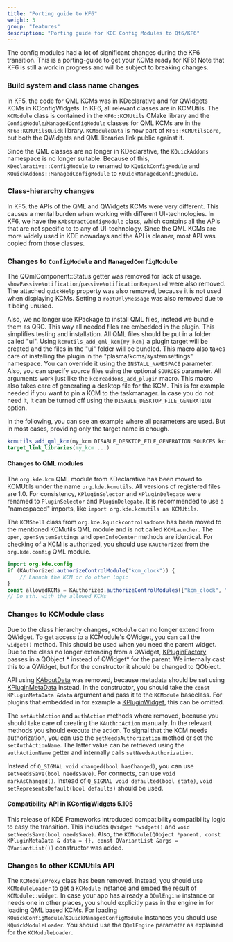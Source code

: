 ```yaml
---
title: "Porting guide to KF6"
weight: 3
group: "features"
description: "Porting guide for KDE Config Modules to Qt6/KF6"
---
```


The config modules had a lot of significant changes during the KF6 transition.
This is a porting-guide to get your KCMs ready for KF6!
Note that KF6 is still a work in progress and will be subject to breaking changes.

### Build system and class name changes
In KF5, the code for QML KCMs was in KDeclarative and for QWidgets KCMs in KConfigWidgets.
In KF6, all relevant classes are in KCMUtils.
The `KCModule` class is contained in the `KF6::KCMUtils` CMake library and the `ConfigModule`/`ManagedConfigModule` classes
for QML KCMs are in the `KF6::KCMUtilsQuick` library.
`KCModuleData` is now part of `KF6::KCMUtilsCore`, but both the QWidgets and QML libraries link public against it.

Since the QML classes are no longer in KDeclarative, the `KQuickAddons` namespace is no longer suitable.
Because of this, `KDeclarative::ConfigModule` to renamed to `KQuickConfigModule` and `KQuickAddons::ManagedConfigModule` to `KQuickManagedConfigModule`.

### Class-hierarchy changes
In KF5, the APIs of the QML and QWidgets KCMs were very different. This causes a mental burden when working with different UI-technologies.
In KF6, we have the `KAbstractConfigModule` class, which contains all the APIs that are not specific to to any of UI-technology.
Since the QML KCMs are more widely used in KDE nowadays and the API is cleaner, most API was copied from those classes.

### Changes to `ConfigModule` and `ManagedConfigModule`
The QQmlComponent::Status getter was removed for lack of usage. `showPassiveNotification`/`passiveNotificationRequested` were also removed.
The attached `quickHelp` property was also removed, because it is not used when displaying KCMs.
Setting a `rootOnlyMessage` was also removed due to it being unused.

Also, we no longer use KPackage to install QML files, instead we bundle them as QRC.
This way all needed files are embedded in the plugin. This simplifies testing and installation.
All QML files should be put in a folder called "ui". Using `kcmutils_add_qml_kcm(my_kcm)` a plugin target will be created and the files in the "ui" folder will be bundled.
This macro also takes care of installing the plugin in the "plasma/kcms/systemsettings" namespace. You can override it using the `INSTALL_NAMESPACE` parameter.
Also, you can specify source files using the optional `SOURCES` parameter. All arguments work just like the `kcoreaddons_add_plugin` macro.
This macro also takes care of generating a desktop file for the KCM. This is for example needed if you want to pin a KCM to the taskmanager.
In case you do not need it, it can be turned off using the `DISABLE_DESKTOP_FILE_GENERATION` option.

In the following, you can see an example where all parameters are used. But in most cases, providing only the target name is enough.
```cmake
kcmutils_add_qml_kcm(my_kcm DISABLE_DESKTOP_FILE_GENERATION SOURCES kcm.coo INSTALL_NAMESPACE plasma/kcms/kinfocenter)
target_link_libraries(my_kcm ...)
```

#### Changes to QML modules
The `org.kde.kcm` QML module from KDeclarative has been moved to KCMUtils under the name `org.kde.kcmutils`.
All versions of registered files are 1.0. For consistency, `KPluginSelector` and `KPluginDelegate` were renamed to `PluginSelector` and `PluginDelegate`.
It is recommended to use a "namespaced" imports, like `import org.kde.kcmutils as KCMUtils`.

The `KCMShell` class from `org.kde.kquickcontrolsaddons` has been moved to the mentioned KCMutils QML module and is not called `KCMLauncher`.
The `open`, `openSystemSettings` and `openInfoCenter` methods are identical.
For checking of a KCM is authorized, you should use `KAuthorized` from the `org.kde.config` QML module.

```qml
import org.kde.config
if (KAuthorized.authorizeControlModule("kcm_clock")) {
    // Launch the KCM or do other logic
}
const allowedKCMs = KAuthorized.authorizeControlModules(["kcm_clock", "kcm_icons"])
// Do sth. with the allowed KCMs
```

### Changes to KCModule class
Due to the class hierarchy changes, `KCModule` can no longer extend from QWidget. To get access to a KCModule's QWidget, you can call the `widget()` method.
This should be used when you need the parent widget.
Due to the class no longer extending from a QWidget, [KPluginFactory](docs:kcoreaddons;KPluginFactory) passes in a QObject * instead of QWidget* for the parent.
We internally cast this to a QWidget, but for the constructor it should be changed to QObject.

API using [KAboutData](docs:kcoreaddons;KAboutData) was removed, because metadata should be set using [KPluginMetaData](docs:kcoreaddons;KPluginMetaData) instead.
In the constructor, you should take the `const KPluginMetaData &data` argument and pass it to the `KCModule` baseclass.
For plugins that embedded in for example a [KPluginWidget](docs:kcmutils;KPluginWidget), this can be omitted.

The `setAuthAction` and `authAction` methods where removed, because you should take care of creating the `KAuth::Action` manually.
In the relevant methods you should execute the action.
To signal that the KCM needs authorization, you can use the `setNeedsAuthorization` method or set the `setAuthActionName`.
The latter value can be retrieved using the `authActionName` getter and internally calls `setNeedsAuthorization`.

Instead of `Q_SIGNAL void changed(bool hasChanged)`, you can use `setNeedsSave(bool needsSave)`. For connects, can use `void markAsChanged()`.
Instead of `Q_SIGNAL void defaulted(bool state)`, `void setRepresentsDefault(bool defaults)` should be used.

#### Compatibility API in KConfigWidgets 5.105
This release of KDE Frameworks introduced compatibility compatibility logic to easy the transition.
This includes `QWidget *widget()` and `void setNeedsSave(bool needsSave)`.
Also, the `KCModule(QObject *parent, const KPluginMetaData & data = {}, const QVariantList &args = QVariantList())` constructor was added.

### Changes to other KCMUtils API
The `KCModuleProxy` class has been removed. Instead, you should use `KCModuleLoader` to get a `KCModule` instance and embed the result of `KCModule::widget`.
In case your app has already a  `QQmlEngine` instance or needs one in other places, you should explicitly pass in the engine in for loading QML based KCMs.
For loading `KQuickConfigModule`/`KQuickManagedConfigModule` instances you should use `KQuickModuleLoader`.
You should use the `QQmlEngine` parameter as explained for the `KCModuleLoader`.
